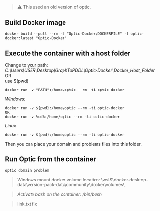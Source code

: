 > :warning: This used an old version of optic.

## Build Docker image
````
docker build --pull --rm -f "Optic-Docker\DOCKERFILE" -t optic-docker:latest "Optic-Docker"
````


## Execute the container with a host folder
Change to your path: <br>*C:\Users\USER\Desktop\GraphToPDDL\Optic-Docker\Docker_Host_Folder*<br>
OR<br>
use $(pwd) <br>
````
docker run -v "PATH":/home/optic --rm -ti optic-docker
````
*Windows:*
````
docker run -v ${pwd}:/home/optic --rm -ti optic-docker 
OR
docker run -v %cd%:/home/optic --rm -ti optic-docker
````
*Linux*
````
docker run -v $(pwd):/home/optic --rm -ti optic-docker 
````
Then you can place your domain and problems files into this folder.

## Run Optic from the container
````
optic domain problem
````

>Windows mount docker volume location:
>\\wsl$\docker-desktop-data\version-pack-data\community\docker\volumes\

>*Activate bash on the container: /bin/bash*

>link.txt fix
